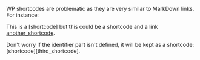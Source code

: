 WP shortcodes are problematic as they are very similar to MarkDown links. For instance:

This is a [shortcode] but this could be a shortcode and a link [another_shortcode][1].

Don't worry if the identifier part isn't defined, it will be kept as a shortcode: [shortcode][third_shortcode].

 [1]: http://example.com/ "Optional Title Here"

